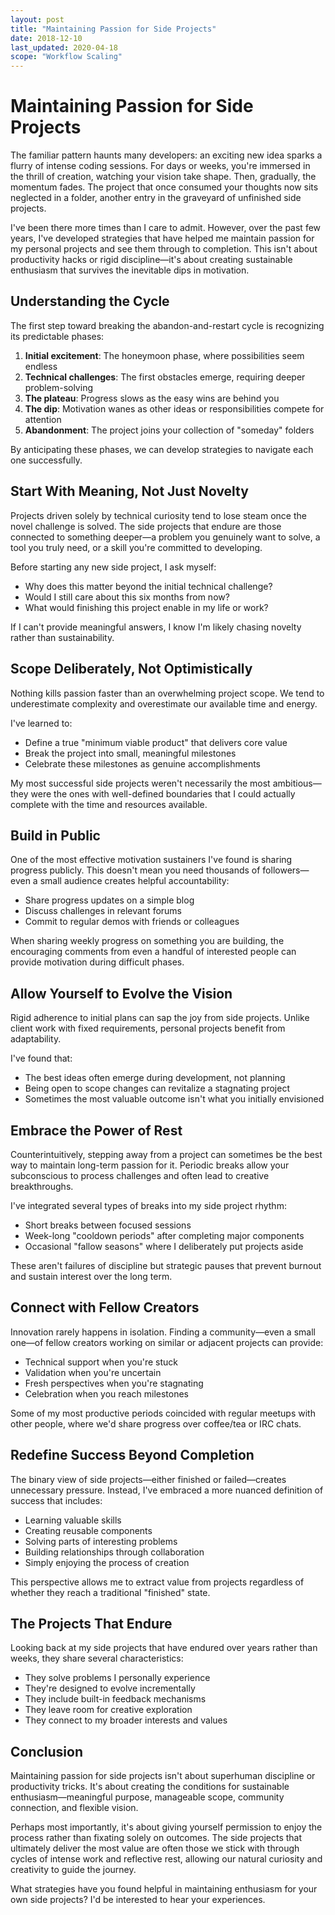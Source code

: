 ```yaml
---
layout: post
title: "Maintaining Passion for Side Projects"
date: 2018-12-10
last_updated: 2020-04-18
scope: "Workflow Scaling"
---
```


# Maintaining Passion for Side Projects

The familiar pattern haunts many developers: an exciting new idea sparks a flurry of intense coding sessions. For days or weeks, you're immersed in the thrill of creation, watching your vision take shape. Then, gradually, the momentum fades. The project that once consumed your thoughts now sits neglected in a folder, another entry in the graveyard of unfinished side projects.

I've been there more times than I care to admit. However, over the past few years, I've developed strategies that have helped me maintain passion for my personal projects and see them through to completion. This isn't about productivity hacks or rigid discipline—it's about creating sustainable enthusiasm that survives the inevitable dips in motivation.

## Understanding the Cycle

The first step toward breaking the abandon-and-restart cycle is recognizing its predictable phases:

1. **Initial excitement**: The honeymoon phase, where possibilities seem endless
2. **Technical challenges**: The first obstacles emerge, requiring deeper problem-solving
3. **The plateau**: Progress slows as the easy wins are behind you
4. **The dip**: Motivation wanes as other ideas or responsibilities compete for attention
5. **Abandonment**: The project joins your collection of "someday" folders

By anticipating these phases, we can develop strategies to navigate each one successfully.

## Start With Meaning, Not Just Novelty

Projects driven solely by technical curiosity tend to lose steam once the novel challenge is solved. The side projects that endure are those connected to something deeper—a problem you genuinely want to solve, a tool you truly need, or a skill you're committed to developing.

Before starting any new side project, I ask myself:
- Why does this matter beyond the initial technical challenge?
- Would I still care about this six months from now?
- What would finishing this project enable in my life or work?

If I can't provide meaningful answers, I know I'm likely chasing novelty rather than sustainability.

## Scope Deliberately, Not Optimistically

Nothing kills passion faster than an overwhelming project scope. We tend to underestimate complexity and overestimate our available time and energy.

I've learned to:
- Define a true "minimum viable product" that delivers core value
- Break the project into small, meaningful milestones
- Celebrate these milestones as genuine accomplishments

My most successful side projects weren't necessarily the most ambitious—they were the ones with well-defined boundaries that I could actually complete with the time and resources available.

## Build in Public

One of the most effective motivation sustainers I've found is sharing progress publicly. This doesn't mean you need thousands of followers—even a small audience creates helpful accountability:

- Share progress updates on a simple blog
- Discuss challenges in relevant forums
- Commit to regular demos with friends or colleagues

When sharing weekly progress on something you are building, the encouraging comments from even a handful of interested people can provide motivation during difficult phases.

## Allow Yourself to Evolve the Vision

Rigid adherence to initial plans can sap the joy from side projects. Unlike client work with fixed requirements, personal projects benefit from adaptability.

I've found that:
- The best ideas often emerge during development, not planning
- Being open to scope changes can revitalize a stagnating project
- Sometimes the most valuable outcome isn't what you initially envisioned

## Embrace the Power of Rest

Counterintuitively, stepping away from a project can sometimes be the best way to maintain long-term passion for it. Periodic breaks allow your subconscious to process challenges and often lead to creative breakthroughs.

I've integrated several types of breaks into my side project rhythm:
- Short breaks between focused sessions
- Week-long "cooldown periods" after completing major components
- Occasional "fallow seasons" where I deliberately put projects aside

These aren't failures of discipline but strategic pauses that prevent burnout and sustain interest over the long term.

## Connect with Fellow Creators

Innovation rarely happens in isolation. Finding a community—even a small one—of fellow creators working on similar or adjacent projects can provide:

- Technical support when you're stuck
- Validation when you're uncertain
- Fresh perspectives when you're stagnating
- Celebration when you reach milestones

Some of my most productive periods coincided with regular meetups with other people, where we'd share progress over coffee/tea or IRC chats.

## Redefine Success Beyond Completion

The binary view of side projects—either finished or failed—creates unnecessary pressure. Instead, I've embraced a more nuanced definition of success that includes:

- Learning valuable skills
- Creating reusable components
- Solving parts of interesting problems
- Building relationships through collaboration
- Simply enjoying the process of creation

This perspective allows me to extract value from projects regardless of whether they reach a traditional "finished" state.

## The Projects That Endure

Looking back at my side projects that have endured over years rather than weeks, they share several characteristics:

- They solve problems I personally experience
- They're designed to evolve incrementally
- They include built-in feedback mechanisms
- They leave room for creative exploration
- They connect to my broader interests and values

## Conclusion

Maintaining passion for side projects isn't about superhuman discipline or productivity tricks. It's about creating the conditions for sustainable enthusiasm—meaningful purpose, manageable scope, community connection, and flexible vision.

Perhaps most importantly, it's about giving yourself permission to enjoy the process rather than fixating solely on outcomes. The side projects that ultimately deliver the most value are often those we stick with through cycles of intense work and reflective rest, allowing our natural curiosity and creativity to guide the journey.

What strategies have you found helpful in maintaining enthusiasm for your own side projects? I'd be interested to hear your experiences.
